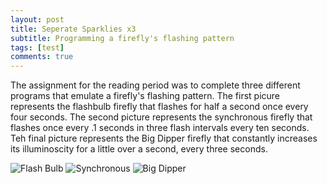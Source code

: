 ```yaml
---
layout: post
title: Seperate Sparklies x3
subtitle: Programming a firefly's flashing pattern
tags: [test]
comments: true
---
```


The assignment for the reading period was to complete three different programs that emulate a firefly's flashing pattern.
The first picure represents the flashbulb firefly that flashes for half a second once every four seconds. 
The second picture represents the synchronous firefly that flashes once every .1 seconds in three flash intervals every ten seconds. 
Teh final picture represents the Big Dipper firefly that constantly increases its illuminoscity for a little over a second, every three seconds. 


![Flash Bulb](https://paulharshbarger.github.io/img/synchronous.jpeg)
![Synchronous](https://paulharshbarger.github.io/img/flashBulb.jpeg)
![Big Dipper](https://paulharshbarger.github.io/img/bigDipper.jpeg)
